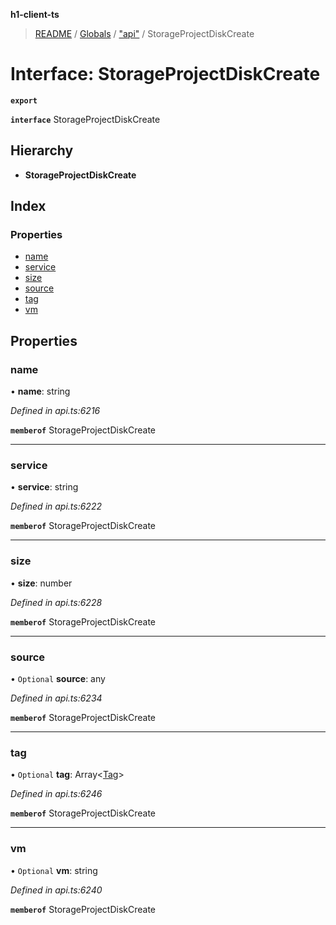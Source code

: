 **h1-client-ts**

> [README](../README.md) / [Globals](../globals.md) / ["api"](../modules/_api_.md) / StorageProjectDiskCreate

# Interface: StorageProjectDiskCreate

**`export`** 

**`interface`** StorageProjectDiskCreate

## Hierarchy

* **StorageProjectDiskCreate**

## Index

### Properties

* [name](_api_.storageprojectdiskcreate.md#name)
* [service](_api_.storageprojectdiskcreate.md#service)
* [size](_api_.storageprojectdiskcreate.md#size)
* [source](_api_.storageprojectdiskcreate.md#source)
* [tag](_api_.storageprojectdiskcreate.md#tag)
* [vm](_api_.storageprojectdiskcreate.md#vm)

## Properties

### name

•  **name**: string

*Defined in api.ts:6216*

**`memberof`** StorageProjectDiskCreate

___

### service

•  **service**: string

*Defined in api.ts:6222*

**`memberof`** StorageProjectDiskCreate

___

### size

•  **size**: number

*Defined in api.ts:6228*

**`memberof`** StorageProjectDiskCreate

___

### source

• `Optional` **source**: any

*Defined in api.ts:6234*

**`memberof`** StorageProjectDiskCreate

___

### tag

• `Optional` **tag**: Array\<[Tag](_api_.tag.md)>

*Defined in api.ts:6246*

**`memberof`** StorageProjectDiskCreate

___

### vm

• `Optional` **vm**: string

*Defined in api.ts:6240*

**`memberof`** StorageProjectDiskCreate
